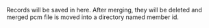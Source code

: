 Records will be saved in here. After merging, they will be deleted and merged pcm file is moved into a directory named member id.

